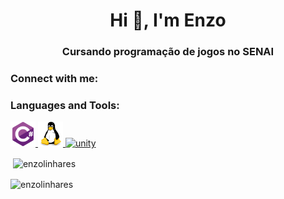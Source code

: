 <h1 align="center">Hi 👋, I'm Enzo</h1>
<h3 align="center">Cursando programação de jogos no SENAI</h3>

<h3 align="left">Connect with me:</h3>
<p align="left">
</p>

<h3 align="left">Languages and Tools:</h3>
<p align="left"> <a href="https://www.w3schools.com/cs/" target="_blank" rel="noreferrer"> <img src="https://raw.githubusercontent.com/devicons/devicon/master/icons/csharp/csharp-original.svg" alt="csharp" width="40" height="40"/> </a> <a href="https://www.linux.org/" target="_blank" rel="noreferrer"> <img src="https://raw.githubusercontent.com/devicons/devicon/master/icons/linux/linux-original.svg" alt="linux" width="40" height="40"/> </a> <a href="https://unity.com/" target="_blank" rel="noreferrer"> <img src="https://www.vectorlogo.zone/logos/unity3d/unity3d-icon.svg" alt="unity" width="40" height="40"/> </a> </p>

<p>&nbsp;<img align="center" src="https://github-readme-stats.vercel.app/api?username=enzolinhares&show_icons=true&title_color=e5e907&text_color=1fa01c&bg_color=000000&hide_border=true&locale=en" alt="enzolinhares" /></p>

<p><img align="center" src="https://github-readme-streak-stats.herokuapp.com/?user=enzolinhares&" alt="enzolinhares" /></p>

